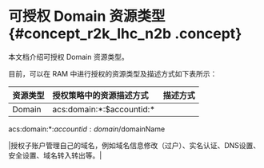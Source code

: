 # 可授权 Domain 资源类型 {#concept_r2k_lhc_n2b .concept}

本文档介绍可授权 Domain 资源类型。

目前，可以在 RAM 中进行授权的资源类型及描述方式如下表所示：

|资源类型|授权策略中的资源描述方式|描述方式|
|:---|:-----------|:---|
|Domain| acs:domain:\*:$accountid:\*

 acs:domain:\*:$accountid:domain/$domainName

 |授权子账户管理自己的域名，例如域名信息修改（过户）、实名认证、DNS设置、安全设置、域名转入转出等。|


